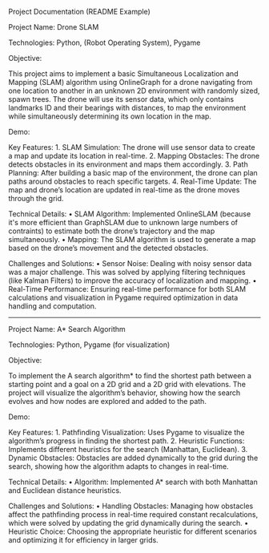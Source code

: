 Project Documentation (README Example)

Project Name: Drone SLAM

Technologies: Python, (Robot Operating System), Pygame

Objective:

This project aims to implement a basic Simultaneous Localization and Mapping (SLAM) algorithm using OnlineGraph for a drone navigating from one location to another in an unknown 2D environment with randomly sized, spawn trees. The drone will use its sensor data, which only contains landmarks ID and their bearings with distances, to map the environment while simultaneously determining its own location in the map.

Demo:

Key Features:
	1.	SLAM Simulation: The drone will use sensor data to create a map and update its location in real-time.
	2.	Mapping Obstacles: The drone detects obstacles in its environment and maps them accordingly.
	3.	Path Planning: After building a basic map of the environment, the drone can plan paths around obstacles to reach specific targets.
	4.	Real-Time Update: The map and drone’s location are updated in real-time as the drone moves through the grid.

Technical Details:
	•	SLAM Algorithm: Implemented OnlineSLAM (because it's more efficient than GraphSLAM due to unknown large numbers of contraints) to estimate both the drone’s trajectory and the map simultaneously.
	•	Mapping: The SLAM algorithm is used to generate a map based on the drone’s movement and the detected obstacles.

Challenges and Solutions:
	•	Sensor Noise: Dealing with noisy sensor data was a major challenge. This was solved by applying filtering techniques (like Kalman Filters) to improve the accuracy of localization and mapping.
	•	Real-Time Performance: Ensuring real-time performance for both SLAM calculations and visualization in Pygame required optimization in data handling and computation.

---------------------------------------

Project Name: A* Search Algorithm

Technologies: Python, Pygame (for visualization)

Objective:

To implement the A search algorithm* to find the shortest path between a starting point and a goal on a 2D grid and a 2D grid with elevations. The project will visualize the algorithm’s behavior, showing how the search evolves and how nodes are explored and added to the path.

Demo:

Key Features:
	1.	Pathfinding Visualization: Uses Pygame to visualize the algorithm’s progress in finding the shortest path.
	2.	Heuristic Functions: Implements different heuristics for the search (Manhattan, Euclidean).
	3.	Dynamic Obstacles: Obstacles are added dynamically to the grid during the search, showing how the algorithm adapts to changes in real-time.

Technical Details:
	•	Algorithm: Implemented A* search with both Manhattan and Euclidean distance heuristics.

Challenges and Solutions:
	•	Handling Obstacles: Managing how obstacles affect the pathfinding process in real-time required constant recalculations, which were solved by updating the grid dynamically during the search.
	•	Heuristic Choice: Choosing the appropriate heuristic for different scenarios and optimizing it for efficiency in larger grids.
